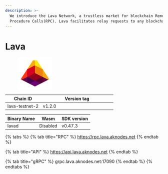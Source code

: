 ```yaml
---
description: >-
  We introduce the Lava Network, a trustless market for blockchain Remote
  Procedure Calls(RPC). Lava facilitates relay requests to any blockchain
---
```


# Lava

<figure><img src="../.gitbook/assets/lava.png" alt="" width="110"><figcaption></figcaption></figure>

<table><thead><tr><th>Chain ID</th><th width="218.33333333333331">Version tag</th></tr></thead><tbody><tr><td>lava-testnet-2</td><td>v1.2.0</td></tr></tbody></table>



| Binary Name | Wasm     | SDK version |
| ----------- | -------- | ----------- |
| lavad       | Disabled | v0.47.3     |

{% tabs %}
{% tab title="RPC" %}
https://rpc.lava.aknodes.net
{% endtab %}

{% tab title="API" %}
https://api.lava.aknodes.net
{% endtab %}

{% tab title="gRPC" %}
grpc.lava.aknodes.net:17090
{% endtab %}
{% endtabs %}
